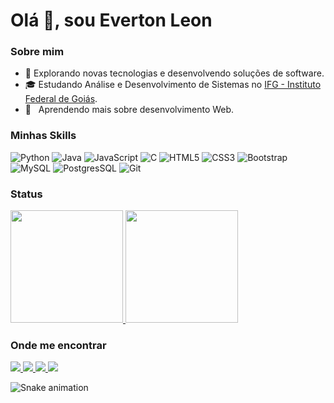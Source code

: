 <h1>Olá 👋, sou Everton Leon</h1>

<h3>Sobre mim</h3>

- 🤔 Explorando novas tecnologias e desenvolvendo soluções de software.
- 🎓 Estudando Análise e Desenvolvimento de Sistemas no <a href="https://www.ifg.edu.br/formosa">IFG - Instituto Federal de Goiás</a>.
- 🌱 &nbsp; Aprendendo mais sobre desenvolvimento Web.

<h3>Minhas Skills</h3>

![Python](https://img.shields.io/badge/Python-000000?style=for-the-badge&logo=python&logoColor=3776AB)
![Java](https://img.shields.io/badge/Java-000000?style=for-the-badge&logo=java&logoColor=ED8B00)
![JavaScript](https://img.shields.io/badge/JavaScript-000000?style=for-the-badge&logo=javascript&logoColor=F7DF1E)
![C](https://img.shields.io/badge/C-000000?style=for-the-badge&logo=c&logoColor=00599C)
![HTML5](https://img.shields.io/badge/HTML5-000000?style=for-the-badge&logo=html5&logoColor=E34F26)
![CSS3](https://img.shields.io/badge/CSS3-000000?style=for-the-badge&logo=css3&logoColor=1572B6)
![Bootstrap](https://img.shields.io/badge/Bootstrap-000000?style=for-the-badge&logo=bootstrap&logoColor=563D7C)
![MySQL](https://img.shields.io/badge/MySQL-000000?style=for-the-badge&logo=mysql&logoColor=00000F)
![PostgresSQL](https://img.shields.io/badge/PostgreSQL-000000?style=for-the-badge&logo=postgresql&logoColor=316192)
![Git](https://img.shields.io/badge/Git-000000?style=for-the-badge&logo=git&logoColor=E34F26)

<h3>Status</h3>

<a href="https://github.com/Everton-Leon" title="Perfil do Everton">
  <img height="180em" src="https://github-readme-stats.vercel.app/api?username=everton-leon&theme=dark" />
</a>
<a href="https://github.com/Everton-Leon" title="Perfil do Everton">
  <img height="180em" src="https://github-readme-stats.vercel.app/api/top-langs/?username=everton-leon&hide=html&layout=compact&theme=dark" />
</a>

<h3>Onde me encontrar</h3>

<a href="https://www.linkedin.com/in/everton-leon-37574b263/">
    <img src="https://img.shields.io/badge/LinkedIn-000000?style=for-the-badge&logo=linkedin&logoColor=0077B5" />
</a>
<a href="https://github.com/Everton-Leon">
  <img src="https://img.shields.io/badge/GitHub-100000?style=for-the-badge&logo=github&logoColor=white" />
</a>
<a href="https://www.instagram.com/everton.leon7/">
  <img src="https://img.shields.io/badge/Instagram-000000?style=for-the-badge&logo=instagram&logoColor=E4405F" />
</a>
<a href="evertonleon07@gmail.com.br">
  <img src="https://img.shields.io/badge/Gmail-000000?style=for-the-badge&logo=gmail&logoColor=D14836" />
</a>

![Snake animation](https://github.com/ubiratan-motta/ubiratan-motta/blob/output/github-contribution-grid-snake.svg)
